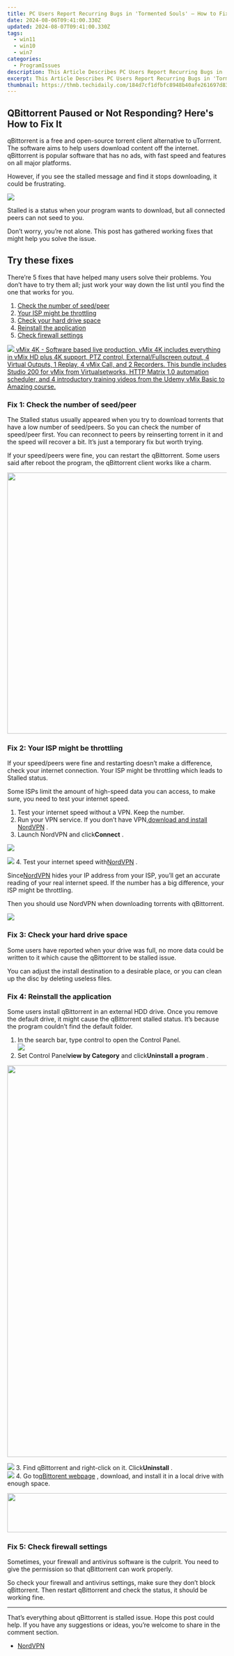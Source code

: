 ```yaml
---
title: PC Users Report Recurring Bugs in 'Tormented Souls' – How to Fix?
date: 2024-08-06T09:41:00.330Z
updated: 2024-08-07T09:41:00.330Z
tags:
  - win11
  - win10
  - win7
categories:
  - ProgramIssues
description: This Article Describes PC Users Report Recurring Bugs in 'Tormented Souls' – How to Fix?
excerpt: This Article Describes PC Users Report Recurring Bugs in 'Tormented Souls' – How to Fix?
thumbnail: https://thmb.techidaily.com/184d7cf1dfbfc8948b40afe261697d83b7fb70b650978462e7e0c6bc450abb26.png
---
```


## QBittorrent Paused or Not Responding? Here's How to Fix It

qBittorrent is a free and open-source torrent client alternative to uTorrrent. The software aims to help users download content off the internet. qBittorrent is popular software that has no ads, with fast speed and features on all major platforms.

 However, if you see the stalled message and find it stops downloading, it could be frustrating.

![](https://images.drivereasy.com/wp-content/uploads/2021/09/qb-stalled.jpg)

 Stalled is a status when your program wants to download, but all connected peers can not seed to you.

 Don’t worry, you’re not alone. This post has gathered working fixes that might help you solve the issue.

## Try these fixes

 There’re 5 fixes that have helped many users solve their problems. You don’t have to try them all; just work your way down the list until you find the one that works for you.

1. [Check the number of seed/peer](https://tools.techidaily.com/drivereasy/download/)
2. [Your ISP might be throttling](https://tools.techidaily.com/drivereasy/download/)
3. [Check your hard drive space](https://tools.techidaily.com/drivereasy/download/)
4. [Reinstall the application](https://tools.techidaily.com/drivereasy/download/)
5. [Check firewall settings](https://tools.techidaily.com/drivereasy/download/)

<!-- affiliate ads begin -->
<a href="https://secure.2checkout.com/order/checkout.php?PRODS=30901369&QTY=1&AFFILIATE=108875&CART=1"> <img src="https://secure.avangate.com/images/merchant/ce9a6fb2becc2d235e62b125e9260102/products/1_copy_vMixCallScreenshot1-large.jpg" border="0"> vMix 4K - Software based live production. vMix 4K includes everything in vMix HD plus 4K support, PTZ control, External/Fullscreen output, 4 Virtual Outputs, 1 Replay, 4 vMix Call, and 2 Recorders. 
This bundle includes Studio 200 for vMix from Virtualsetworks, HTTP Matrix 1.0 automation scheduler, and 4 introductory training videos from the Udemy vMix Basic to Amazing course. </a>
<!-- affiliate ads end -->
### Fix 1: Check the number of seed/peer

 The Stalled status usually appeared when you try to download torrents that have a low number of seed/peers. So you can check the number of speed/peer first. You can reconnect to peers by reinserting torrent in it and the speed will recover a bit. It’s just a temporary fix but worth trying.

 If your speed/peers were fine, you can restart the qBittorrent. Some users said after reboot the program, the qBittorrent client works like a charm.

<!-- affiliate ads begin -->
<a href="https://appsumo.8odi.net/c/5597632/2087389/7443" target="_top" id="2087389"><img src="//a.impactradius-go.com/display-ad/7443-2087389" border="0" alt="" width="1200" height="600"/></a><img height="0" width="0" src="https://appsumo.8odi.net/i/5597632/2087389/7443" style="position:absolute;visibility:hidden;" border="0" />
<!-- affiliate ads end -->
### Fix 2: Your ISP might be throttling

 If your speed/peers were fine and restarting doesn’t make a difference, check your internet connection. Your ISP might be throttling which leads to Stalled status.

 Some ISPs limit the amount of high-speed data you can access, to make sure, you need to test your internet speed.

1. Test your internet speed without a VPN. Keep the number.
2. Run your VPN service. If you don’t have VPN,[download and install NordVPN](https://tools.techidaily.com/drivereasy/download/) .
3. Launch NordVPN and click**Connect** .  
<!-- affiliate ads begin -->
<a href="https://store.iobit.com/order/checkout.php?PRODS=4596923&QTY=1&AFFILIATE=108875&CART=1"><img src="https://secure.avangate.com/images/merchant/184260348236f9554fe9375772ff966e/ascscan_468X60.png" border="0"></a>
<!-- affiliate ads end -->
![](https://images.drivereasy.com/wp-content/uploads/2019/08/nord.jpg)
4. Test your internet speed with[NordVPN](https://tools.techidaily.com/drivereasy/download/) .

 Since[NordVPN](https://tools.techidaily.com/drivereasy/download/) hides your IP address from your ISP, you’ll get an accurate reading of your real internet speed. If the number has a big difference, your ISP might be throttling.

Then you should use NordVPN when downloading torrents with qBittorrent.

<!-- affiliate ads begin -->
<a href="https://secure.2checkout.com/order/checkout.php?PRODS=19080710&QTY=1&AFFILIATE=108875&CART=1"><img src="https://smart-seo-tool.com/images/SmartSEOAuditorBox.png" border="0"></a>
<!-- affiliate ads end -->
### Fix 3: Check your hard drive space

 Some users have reported when your drive was full, no more data could be written to it which cause the qBittorrent to be stalled issue.

 You can adjust the install destination to a desirable place, or you can clean up the disc by deleting useless files.

### Fix 4: Reinstall the application

 Some users install qBittorrent in an external HDD drive. Once you remove the default drive, it might cause the qBittorrent stalled status. It’s because the program couldn’t find the default folder.

1. In the search bar, type control to open the Control Panel.  
![](https://images.drivereasy.com/wp-content/uploads/2021/04/control-panel-0.jpg)
2. Set Control Panel**view by Category** and click**Uninstall a program** .  
<!-- affiliate ads begin -->
<a href="https://ursime.pxf.io/c/5597632/2048972/16384" target="_top" id="2048972"><img src="//a.impactradius-go.com/display-ad/16384-2048972" border="0" alt="" width="1200" height="900"/></a><img height="0" width="0" src="https://imp.pxf.io/i/5597632/2048972/16384" style="position:absolute;visibility:hidden;" border="0" />
<!-- affiliate ads end -->
![](https://images.drivereasy.com/wp-content/uploads/2021/09/uninstall-controlpanel.jpg)
3. Find qBittorrent and right-click on it. Click**Uninstall** .  
![](https://images.drivereasy.com/wp-content/uploads/2021/09/uninstall-qb.jpg)
4. Go to[qBittorent webpage](https://www.fosshub.com/qBittorrent.html) , download, and install it in a local drive with enough space.

<!-- affiliate ads begin -->
<a href="https://zonlipartnershipprogram.pxf.io/c/5597632/1596691/17882" target="_top" id="1596691"><img src="//a.impactradius-go.com/display-ad/17882-1596691" border="0" alt="" width="728" height="90"/></a><img height="0" width="0" src="https://imp.pxf.io/i/5597632/1596691/17882" style="position:absolute;visibility:hidden;" border="0" />
<!-- affiliate ads end -->
### Fix 5: Check firewall settings

 Sometimes, your firewall and antivirus software is the culprit. You need to give the permission so that qBittorrent can work properly.

 So check your firewall and antivirus settings, make sure they don’t block qBittorrent. Then restart qBittorrent and check the status, it should be working fine.

---

 That’s everything about qBittorrent is stalled issue. Hope this post could help. If you have any suggestions or ideas, you’re welcome to share in the comment section.

* [NordVPN](https://tools.techidaily.com/drivereasy/download/)

<ins class="adsbygoogle"
     style="display:block"
     data-ad-format="autorelaxed"
     data-ad-client="ca-pub-7571918770474297"
     data-ad-slot="1223367746"></ins>



<ins class="adsbygoogle"
     style="display:block"
     data-ad-client="ca-pub-7571918770474297"
     data-ad-slot="8358498916"
     data-ad-format="auto"
     data-full-width-responsive="true"></ins>
